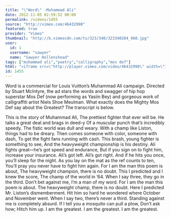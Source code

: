 ```yaml
---
title: "\"Word\" -Muhammad Ali"
date: 2012-11-05 02:59:52 00:00
permalink: /videos/1455
source: "http://vimeo.com/46432990"
featured: true
provider: "Vimeo"
thumbnail: "http://b.vimeocdn.com/ts/323/340/323340204_960.jpg"
user:
  id: 1
  username: "sawyer"
  name: "Sawyer Hollenshead"
tags: ["muhammad ali","poetry","calligraphy","mos def"]
html: "<iframe src=\"http://player.vimeo.com/video/46432990\" width=\"1280\" height=\"720\" frameborder=\"0\" webkitAllowFullScreen mozallowfullscreen allowFullScreen></iframe>"
id: 1455
---
```


Word is a commercial for Louis Vuitton’s Muhammad Ali campaign. Directed by Stuart McIntyre, the ad stars the words and swagger of hip hop superstar Mos Def (now performing as Yasiin Bey) and gorgeous work of calligraffiti artist Niels Shoe Meulman. What exactly does the Mighty Mos Def say about the Greatest? The transcript is below.

This is the story of Muhammad Ali,
The prettiest fighter that ever will be.
He talks a great deal and brags in deed-y
Of a muscular punch that’s incredibly speedy.
The fistic world was dull and weary.
With a champ like Liston, things had to be dreary.
Then comes someone with color, someone with dash,
To get the fight fans running with cash.
This brash, young fighter is something to see,
And the heavyweight championship is his destiny.
Ali fights great—he’s got speed and endurance,
But if you sign on to fight him, increase your insurance.
Ali’s got left. Ali’s got right.
And if he hits you once, you’ll sleep for the night.
As you lay on the mat as the ref counts to ten,
You’ll pray you never have to fight him again.
For I am the man this poem is about,
The heavyweight champion, there is no doubt.
This I predicted and I knew the score,
The champ of the world in ’64.
When I say three, they go in the third.
Don’t bet against me, I’m a man of my word.
For I am the man this poem is about.
The heavyweight champ, there is no doubt.
Here I predicted Mr. Liston’s dismemberment.
Hit him so hard he wondered where October and November went.
When I say two, there’s never a third.
Standing against me is completely absurd.
If I tell you a mosquito can pull a plow,
Don’t ask how; Hitch him up.
I am the greatest.
I am the greatest.
I am the greatest.